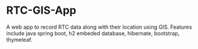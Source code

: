 # RTC-GIS-App
A web app to record RTC data along with their location using GIS. Features include java spring boot, h2 embeded database, hibernate, bootstrap, thymeleaf.
